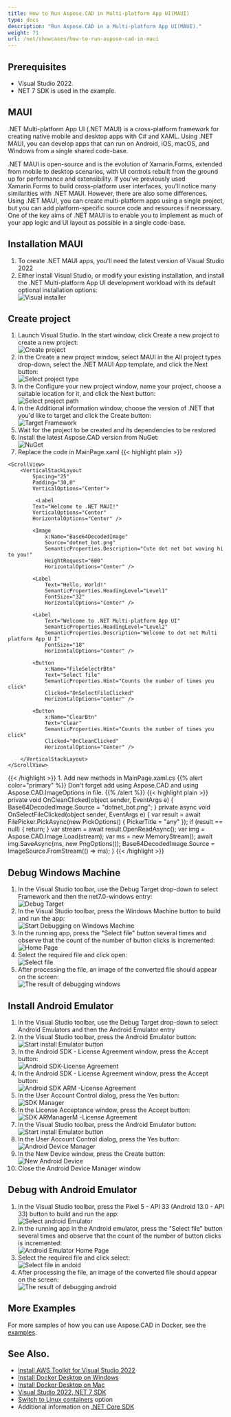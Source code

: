 ```yaml
---
title: How to Run Aspose.CAD in Multi-platform App UI(MAUI)
type: docs
description: "Run Aspose.CAD in a Multi-platform App UI(MAUI)."
weight: 71
url: /net/showcases/how-to-run-aspose-cad-in-maui
---
```


## Prerequisites
- Visual Studio 2022.
- NET 7 SDK is used in the example.


## MAUI

.NET Multi-platform App UI (.NET MAUI) is a cross-platform framework for creating native mobile and desktop apps with C# and XAML.
Using .NET MAUI, you can develop apps that can run on Android, iOS, macOS, and Windows from a single shared code-base.

.NET MAUI is open-source and is the evolution of Xamarin.Forms, extended from mobile to desktop scenarios, with UI controls rebuilt from the ground up for performance and extensibility.
If you've previously used Xamarin.Forms to build cross-platform user interfaces, you'll notice many similarities with .NET MAUI.
However, there are also some differences.
Using .NET MAUI, you can create multi-platform apps using a single project, but you can add platform-specific source code and resources if necessary.
One of the key aims of .NET MAUI is to enable you to implement as much of your app logic and UI layout as possible in a single code-base.


## Installation MAUI

1. To create .NET MAUI apps, you'll need the latest version of Visual Studio 2022
1. Either install Visual Studio, or modify your existing installation, and install the .NET Multi-platform App UI development workload with its default optional installation options:<br>
![Visual installer](visual-installer.png)


## Create project

1. Launch Visual Studio. In the start window, click Create a new project to create a new project:<br>
![Create project](create-project.png)<br>
1. In the Create a new project window, select MAUI in the All project types drop-down, select the .NET MAUI App template, and click the Next button:<br>
![Select project type](select-project.png)<br>
1. In the Configure your new project window, name your project, choose a suitable location for it, and click the Next button:<br>
![Select project path](select-project-path.png)<br>
1. In the Additional information window, choose the version of .NET that you'd like to target and click the Create button:<br>
![Target Framework](select-framework.png)<br>
1. Wait for the project to be created and its dependencies to be restored
1. Install the latest Aspose.CAD version from NuGet:<br>
![NuGet](nuget.png)<br>
1. Replace the code in MainPage.xaml
{{< highlight plain >}}
<?xml version="1.0" encoding="utf-8" ?>
<ContentPage xmlns="http://schemas.microsoft.com/dotnet/2021/maui"
             xmlns:x="http://schemas.microsoft.com/winfx/2009/xaml"
             x:Class="MauiApp1.MainPage">

    <ScrollView>
        <VerticalStackLayout
            Spacing="25"
            Padding="30,0"
            VerticalOptions="Center">

             <Label 
            Text="Welcome to .NET MAUI!"
            VerticalOptions="Center" 
            HorizontalOptions="Center" />

            <Image
                x:Name="Base64DecodedImage"
                Source="dotnet_bot.png"
                SemanticProperties.Description="Cute dot net bot waving hi to you!"
                HeightRequest="600"
                HorizontalOptions="Center" />

            <Label
                Text="Hello, World!"
                SemanticProperties.HeadingLevel="Level1"
                FontSize="32"
                HorizontalOptions="Center" />

            <Label
                Text="Welcome to .NET Multi-platform App UI"
                SemanticProperties.HeadingLevel="Level2"
                SemanticProperties.Description="Welcome to dot net Multi platform App U I"
                FontSize="18"
                HorizontalOptions="Center" />

            <Button
                x:Name="FileSelectrBtn"
                Text="Select file"
                SemanticProperties.Hint="Counts the number of times you click"
                Clicked="OnSelectFileClicked"
                HorizontalOptions="Center" />

            <Button
                x:Name="ClearBtn"
                Text="Clear"
                SemanticProperties.Hint="Counts the number of times you click"
                Clicked="OnCleanClicked"
                HorizontalOptions="Center" />

        </VerticalStackLayout>
    </ScrollView>
</ContentPage>
{{< /highlight >}}
1. Add new methods in MainPage.xaml.cs
{{% alert color="primary" %}} 
Don't forget add using Aspose.CAD and using Aspose.CAD.ImageOptions in file.
{{% /alert %}}
{{< highlight plain >}}
private void OnCleanClicked(object sender, EventArgs e)
{
    Base64DecodedImage.Source = "dotnet_bot.png";
}
private async void OnSelectFileClicked(object sender, EventArgs e)
{
    var result = await FilePicker.PickAsync(new PickOptions()
    {
        PickerTitle = "any"
    });
    if (result == null)
    {
        return;
    }
    var stream = await result.OpenReadAsync();
    var img = Aspose.CAD.Image.Load(stream);
    var ms = new MemoryStream();
    await img.SaveAsync(ms, new PngOptions());
    Base64DecodedImage.Source = ImageSource.FromStream(() => ms);
}
{{< /highlight >}}


## Debug Windows Machine

1. In the Visual Studio toolbar, use the Debug Target drop-down to select Framework and then the net7.0-windows entry:<br>
![Debug Target](windows-mode.png)<br>
1. In the Visual Studio toolbar, press the Windows Machine button to build and run the app:<br>
![Start Debugging on Windows Machine](windows-start-debug.png)<br>
1. In the running app, press the "Select file" button several times and observe that the count of the number of button clicks is incremented:<br>
![Home Page](windows-home-page.png)<br>
1. Select the required file and click open:<br>
![Select file](select-file.png)<br>
1. After processing the file, an image of the converted file should appear on the screen:<br>
![The result of debugging windows](windows-result.png)


## Install Android Emulator

1. In the Visual Studio toolbar, use the Debug Target drop-down to select Android Emulators and then the Android Emulator entry
1. In the Visual Studio toolbar, press the Android Emulator button:<br>
![Start install Emulator button](start-install-emulator.png)<br>
1. In the Android SDK - License Agreement window, press the Accept button:<br>
![Android SDK-License Agreement](android-sdk-1.png)<br>
1. In the Android SDK - License Agreement window, press the Accept button:<br>
![Android SDK ARM -License Agreement](android-sdk-2.png)<br>
1. In the User Account Control dialog, press the Yes button:<br>
![SDK Manager](android-sdk-3.png)<br>
1. In the License Acceptance window, press the Accept button:<br>
![SDK ARManagerM -License Agreement](android-sdk-4.png)<br>
1. In the Visual Studio toolbar, press the Android Emulator button:<br>
![Start install Emulator button](start-install-emulator.png)<br>
1. In the User Account Control dialog, press the Yes button:<br>
![Android Device Manager](android-device-manager.png)<br>
1. In the New Device window, press the Create button:<br>
![New Android Device](android-new-device.png)<br>
1. Close the Android Device Manager window


## Debug with Android Emulator

1. In the Visual Studio toolbar, press the Pixel 5 - API 33 (Android 13.0 - API 33) button to build and run the app:<br>
![Select android Emulator](select-android-emulator.png)<br>
1. In the running app in the Android emulator, press the "Select file" button several times and observe that the count of the number of button clicks is incremented:<br>
![Android Emulator Home Page](android-home-page.png)<br>
1. Select the required file and click select:<br>
![Select file in andoid](android-select-file.png)<br>
1. After processing the file, an image of the converted file should appear on the screen:<br>
![The result of debugging android](android-result.png)


## More Examples

For more samples of how you can use Aspose.CAD in Docker, see the [examples](https://github.com/aspose-cad/Aspose.CAD-Documentation).


## See Also.

- [Install AWS Toolkit for Visual Studio 2022](https://marketplace.visualstudio.com/items?itemName=AmazonWebServices.AWSToolkitforVisualStudio2022)
- [Install Docker Desktop on Windows](https://docs.docker.com/docker-for-windows/install/)
- [Install Docker Desktop on Mac](https://docs.docker.com/docker-for-mac/install/)
- [Visual Studio 2022, NET 7 SDK](https://docs.microsoft.com/en-us/dotnet/core/install/windows?tabs=net70#dependencies)
- [Switch to Linux containers](https://docs.docker.com/docker-for-windows/#switch-between-windows-and-linux-containers) option
- Additional information on [.NET Core SDK](https://hub.docker.com/_/microsoft-dotnet-sdk)